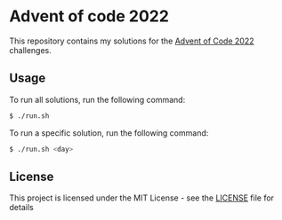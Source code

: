 # Advent of code 2022

This repository contains my solutions for the [Advent of Code 2022](https://adventofcode.com/2022) challenges.

## Usage

To run all solutions, run the following command:

```bash
$ ./run.sh
```

To run a specific solution, run the following command:

```bash
$ ./run.sh <day>
```

## License

This project is licensed under the MIT License - see the [LICENSE](./LICENSE) file for details

